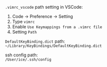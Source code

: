 `.vimrc_vscode` path setting in VSCode:
1. Code -> Preference -> Setting
2. Type ```vimrc```
3. Enable ```Use Keymappings from a .vimrc file```
4. Setting ```Path```

`DefaultKeyBinding.dict` path:\
`~/Library/KeyBindings/DefaultKeyBinding.dict`

ssh config path:\
`/User/ice/.ssh/config`
